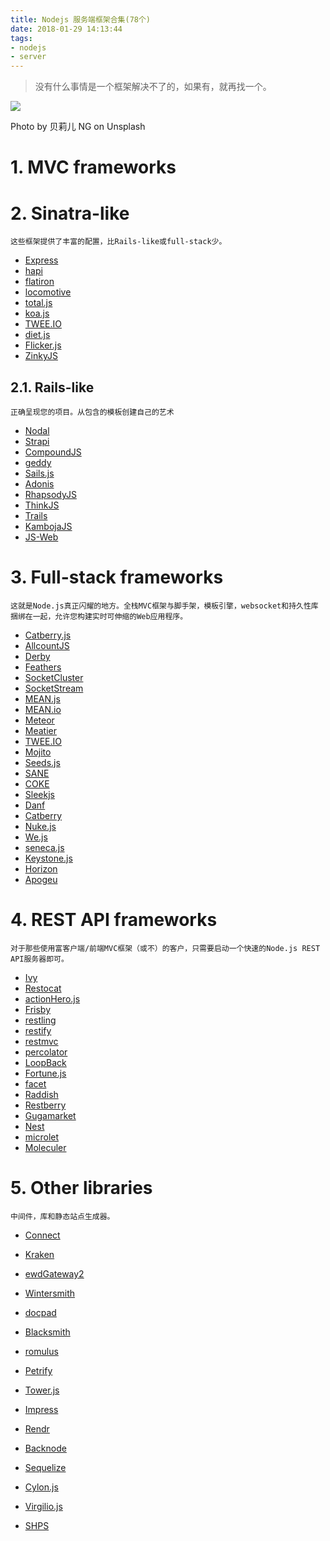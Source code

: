 ```yaml
---
title: Nodejs 服务端框架合集(78个)
date: 2018-01-29 14:13:44
tags:
- nodejs
- server
---
```



> 没有什么事情是一个框架解决不了的，如果有，就再找一个。
 
![](/images/20180129141430_C2s0Wc_Screenshot.jpeg)

Photo by 贝莉儿 NG on Unsplash

# 1. MVC frameworks
# 2. Sinatra-like

`这些框架提供了丰富的配置，比Rails-like或full-stack少。`

- [Express](http://expressjs.com/)
- [hapi](http://hapijs.com/)
- [flatiron](http://flatironjs.org/)
- [locomotive](http://locomotivejs.org/)
- [total.js](http://www.totaljs.com)
- [koa.js](http://koajs.com/)
- [TWEE.IO](http://twee.io/)
- [ diet.js ](http://dietjs.com/)
- [Flicker.js](https://flickerstudio.github.io/flickerjs)
- [ZinkyJS](https://github.com/zinkyJS/zinky)

## 2.1. Rails-like
`正确呈现您的项目。从包含的模板创建自己的艺术`

- [Nodal](http://nodaljs.com/)
- [Strapi](http://strapi.io/)
- [CompoundJS](http://compoundjs.com/)
- [geddy](http://geddyjs.org/)
- [Sails.js](http://sailsjs.org/)
- [Adonis](http://adonisjs.com)
- [RhapsodyJS](http://rhapsodyjs.github.io/)
- [ThinkJS](https://thinkjs.org/)
- [Trails](http://www.trailsjs.io/)
- [KambojaJS](http://kambojajs.com/)
- [JS-Web](http://js-web-framework.com/)

# 3. Full-stack frameworks

`这就是Node.js真正闪耀的地方。全栈MVC框架与脚手架，模板引擎，websocket和持久性库捆绑在一起，允许您构建实时可伸缩的Web应用程序。`

- [Catberry.js](http://catberry.org/)
- [AllcountJS](http://allcountjs.com)
- [Derby](http://derbyjs.com)
- [Feathers](http://feathersjs.com/)
- [SocketCluster](http://socketcluster.io/)
- [SocketStream](http://socketstream.org)
- [MEAN.js](http://meanjs.org/)
- [MEAN.io](http://mean.io/)
- [Meteor](http://meteor.com/)
- [Meatier](https://github.com/mattkrick/meatier)
- [TWEE.IO](http://twee.io/)
- [Mojito](http://developer.yahoo.com/cocktails/mojito/)
- [Seeds.js](http://seedsjs.com/)
- [SANE](http://sanestack.com/)
- [COKE](http://coke-js.org)
- [Sleekjs](http://sleekjs.com/)
- [Danf](https://github.com/gnodi/danf)
- [Catberry](http://catberry.org)
- [Nuke.js](http://nukejs.com/)
- [We.js](http://wejs.org)
- [seneca.js](http://senecajs.org)
- [Keystone.js](http://keystonejs.com/)
- [Horizon](http://horizon.io)
- [Apogeu](https://apogeu.github.io/)

# 4. REST API frameworks
`对于那些使用富客户端/前端MVC框架（或不）的客户，只需要启动一个快速的Node.js REST API服务器即可。`

- [Ivy](http://ivyframework.com)
- [Restocat](https://github.com/restocat/restocat)
- [actionHero.js](http://actionherojs.com/)
- [Frisby](http://frisbyjs.com/)
- [restling](https://github.com/lucasfeliciano/restling)
- [restify](http://mcavage.github.io/node-restify/)
- [restmvc](https://github.com/keithnlarsen/restmvc.js)
- [percolator](http://percolatorjs.com)
- [LoopBack](http://loopback.io/)
- [Fortune.js](http://fortunejs.com)
- [facet](http://facet.github.io)
- [Raddish](http://getraddish.com)
- [Restberry](http://restberry.com)
- [Gugamarket](http://pliik.github.io/gugamarket/)
- [Nest](https://kamilmysliwiec.gitbooks.io/nest/)
- [microlet](https://borislemke.gitbooks.io/microlet/)
- [Moleculer](https://moleculer.services/)

# 5. Other libraries
`中间件，库和静态站点生成器。`

- [Connect](http://www.senchalabs.org/connect/)
- [Kraken](http://krakenjs.com/)
- [ewdGateway2](https://github.com/robtweed/ewdGateway2)
- [Wintersmith](https://github.com/jnordberg/wintersmith)
- [docpad](http://docpad.org)
- [Blacksmith](http://blacksmith.jit.su/)
- [romulus](https://github.com/felixge/node-romulus)
- [Petrify](https://github.com/caolan/petrify)
- [Tower.js](http://tower.github.io)
- [Impress](https://github.com/tshemsedinov/impress)
- [Rendr](https://github.com/rendrjs/rendr)
- [Backnode](https://github.com/mklabs/backnode)
- [Sequelize](http://sequelizejs.com/)
- [Cylon.js](http://cylonjs.com/)
- [Virgilio.js](http://icemobilelab.github.io/virgilio/)
- [SHPS](https://shps.io)


  [1]: /img/bV1jRK